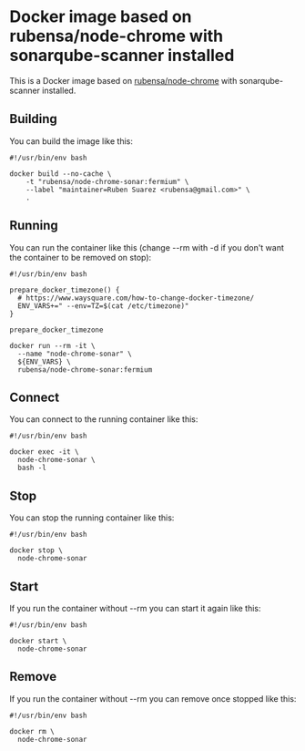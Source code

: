# Docker image based on rubensa/node-chrome with sonarqube-scanner installed

This is a Docker image based on [rubensa/node-chrome](https://github.com/rubensa/docker-node-chrome) with sonarqube-scanner installed.

## Building

You can build the image like this:

```
#!/usr/bin/env bash

docker build --no-cache \
	-t "rubensa/node-chrome-sonar:fermium" \
	--label "maintainer=Ruben Suarez <rubensa@gmail.com>" \
	.
```

## Running

You can run the container like this (change --rm with -d if you don't want the container to be removed on stop):

```
#!/usr/bin/env bash

prepare_docker_timezone() {
  # https://www.waysquare.com/how-to-change-docker-timezone/
  ENV_VARS+=" --env=TZ=$(cat /etc/timezone)"
}

prepare_docker_timezone

docker run --rm -it \
  --name "node-chrome-sonar" \
  ${ENV_VARS} \
  rubensa/node-chrome-sonar:fermium
```

## Connect

You can connect to the running container like this:

```
#!/usr/bin/env bash

docker exec -it \
  node-chrome-sonar \
  bash -l
```

## Stop

You can stop the running container like this:

```
#!/usr/bin/env bash

docker stop \
  node-chrome-sonar
```

## Start

If you run the container without --rm you can start it again like this:

```
#!/usr/bin/env bash

docker start \
  node-chrome-sonar
```

## Remove

If you run the container without --rm you can remove once stopped like this:

```
#!/usr/bin/env bash

docker rm \
  node-chrome-sonar
```
